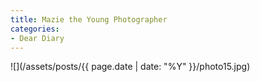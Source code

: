 ```yaml
---
title: Mazie the Young Photographer
categories:
- Dear Diary
---
```


![](/assets/posts/{{ page.date | date: "%Y" }}/photo15.jpg)
